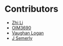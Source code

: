 # Contributors

- [Zhi Li](https://github.com/lzblack)
- [OIM3690](https://github.com/OIM3690)
- [Vaughan Logan](https://github.com/vlogan1)
- [J Semerly](https://github.com/jsemerly)
